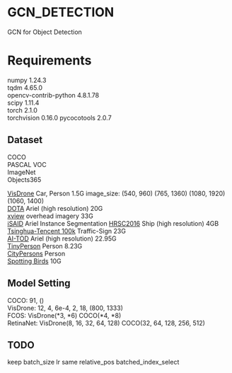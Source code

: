 # GCN_DETECTION
GCN for Object Detection

# Requirements
numpy 1.24.3  
tqdm 4.65.0  
opencv-contrib-python 4.8.1.78  
scipy 1.11.4  
torch 2.1.0  
torchvision 0.16.0
pycocotools 2.0.7  

## Dataset
COCO  
PASCAL VOC  
ImageNet  
Objects365

[VisDrone](https://github.com/VisDrone/VisDrone-Dataset) Car, Person 1.5G image_size: (540, 960) (765, 1360) (1080, 1920) (1060, 1400)  
[DOTA](https://captain-whu.github.io/DOTA/dataset.html) Ariel (high resolution) 20G  
[xview](http://xviewdataset.org/) overhead imagery 33G  
[iSAID](https://captain-whu.github.io/iSAID/dataset.html) Ariel Instance Segmentation
[HRSC2016](http://www.escience.cn/people/liuzikun/DataSet.html) Ship (high resolution) 4GB  
[Tsinghua-Tencent 100k](https://cg.cs.tsinghua.edu.cn/traffic-sign/)  Traffic-Sign 23G  
[AI-TOD](http://m6z.cn/5MjlYk) Ariel (high resolution) 22.95G  
[TinyPerson](http://m6z.cn/6vqF3T) Person 8.23G  
[CityPersons](https://www.cityscapes-dataset.com/) Person  
[Spotting Birds](https://github.com/IIM-TTIJ/MVA2023SmallObjectDetection4SpottingBirds) 10G  

## Model Setting
COCO: 91, ()  
VisDrone: 12, 4, 6e-4, 2, 18, (800, 1333)  
FCOS: VisDrone(*3, *6) COCO(*4, *8)  
RetinaNet: VisDrone(8, 16, 32, 64, 128) COCO(32, 64, 128, 256, 512)  

## TODO
keep batch_size lr same
relative_pos
batched_index_select
